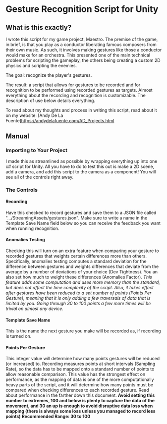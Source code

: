 # Gesture Recognition Script for Unity

## What is this exactly?
I wrote this script for my game project, Maestro. The premise of the game, in brief, is that you play as a conductor liberating famous composers from their own music. As such, it involves making gestures like those a conductor would make for an orchestra. This presented one of the main technical problems for scripting the gameplay, the others being creating a custom 2D physics and scripting the enemies. 

The goal: recognize the player's gestures.

The result: a script that allows for gestures to be recorded and for recognition to be performed using recorded gestures as targets. Almost everything about the recording and recognition is customizable. The description of use below details everything.

To read about my thoughts and process in writing this script, read about it on my website: [Andy De La Fuente]https://andydelafuente.com/AD_Projects.html

## Manual
### Importing to Your Project
I made this as streamlined as possible by wrapping everything up into one c# script for Unity. All you have to do to test this out is make a 2D scene, add a camera, and add this script to the camera as a component! You will see all of the controls right away.

### The Controls
#### Recording
Have this checked to record gestures and save them to a JSON file called ".../StreamingAssets/gestures.json". Make sure to write a name in the Template Save Name field below so you can receive the feedback you want when running recognition.
#### Anomalies Testing
Checking this will turn on an extra feature when comparing your gesture to recorded gestures that weights certain differences more than others. Specifically, anomalies testing computes a standard deviation for the difference between gestures and weights differences that deviate from the average by a number of deviations of your choice (Dev Tightness). You an also set how much to weight these differences (Anomalies Factor).
*This feature adds some computation and uses more memory than the standard, but does not affect the time complexity of the script. Also, it takes effect after gestures have been reduced to a set number of points (Points Per Gesture), meaning that it is only adding a few traversals of data that is limited by you. Going through 30 to 100 points a few more times will be trivial on almost any device.*
#### Template Save Name
This is the name the next gesture you make will be recorded as, if recording is turned on.
#### Points Per Gesture
This integer value will determine how many points gestures will be reduced (or increased) to. Recording measures points at short intervals (Sampling Rate), so the data has to be mapped onto a standard number of points to allow reasonable comparison.
This value has the strongest effect on performance, as the mapping of data is one of the more computationally heavy parts of the script, and it will determine how many points must be compared when checking differences to each recorded gesture. Read about performance in the farther down this document.
**Avoid setting this number to extremes, 100 and below is plenty to capture the data of the movement, and 30 an up is enough to avoid disruptive data loss when mapping (there is always some loss unless you managed to record less points)**
**Recommended Range: 30 to 100**

